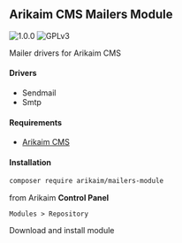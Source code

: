 ## Arikaim CMS Mailers Module
![1.0.0](https://img.shields.io/github/release/arikaim/mailers-module.svg)
![GPLv3](https://img.shields.io/badge/License-GPLv3-blue.svg)


Mailer drivers for Arikaim CMS 


#### Drivers
 * Sendmail
 * Smtp


#### Requirements 
  * [Arikaim CMS](https://github.com/arikaim/arikaim) 


#### Installation

```sh
composer require arikaim/mailers-module
```

from Arikaim **Control Panel**
```
Modules > Repository 
```

Download and install module

